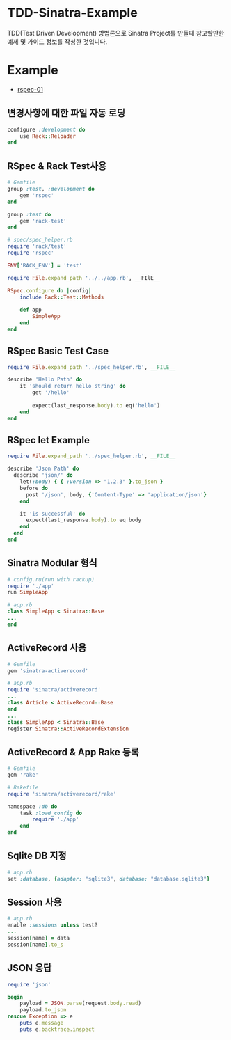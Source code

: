 # TDD-Sinatra-Example
TDD(Test Driven Development) 방법론으로 Sinatra Project를 만들때 참고할만한 예제 및 가이드 정보를 작성한 것입니다.

# Example
- [rspec-01](https://github.com/suhanlee/TDD-Sinatra-Example/tree/master/rspec-01)

## 변경사항에 대한 파일 자동 로딩
```ruby
configure :development do
	use Rack::Reloader
end
```

## RSpec & Rack Test사용
```ruby
# Gemfile
group :test, :development do
	gem 'rspec'
end

group :test do
	gem 'rack-test'
end

# spec/spec_helper.rb
require 'rack/test'
require 'rspec'

ENV['RACK_ENV'] = 'test'

require File.expand_path '../../app.rb', __FIlE__

RSpec.configure do |config|
	include Rack::Test::Methods
	
	def app
		SimpleApp
	end
end
```

## RSpec Basic Test Case
```ruby
require File.expand_path '../spec_helper.rb', __FILE__

describe 'Hello Path' do
	it 'should return hello string' do
		get '/hello'
		
		expect(last_response.body).to eq('hello')
	end
end
```

## RSpec let Example
```ruby
require File.expand_path '../spec_helper.rb', __FILE__

describe 'Json Path' do
  describe 'json/' do
    let(:body) { { :version => "1.2.3" }.to_json }
    before do
      post '/json', body, {'Content-Type' => 'application/json'}
    end

    it 'is successful' do
      expect(last_response.body).to eq body
    end
  end
end
```

## Sinatra Modular 형식
```ruby
# config.ru(run with rackup)
require './app'
run SimpleApp

# app.rb
class SimpleApp < Sinatra::Base
...
end
```

## ActiveRecord 사용
```ruby
# Gemfile
gem 'sinatra-activerecord'

# app.rb
require 'sinatra/activerecord'
...
class Article < ActiveRecord::Base
end
...
class SimpleApp < Sinatra::Base
register Sinatra::ActiveRecordExtension
```

## ActiveRecord & App Rake 등록
```ruby
# Gemfile
gem 'rake'

# Rakefile
require 'sinatra/activerecord/rake'

namespace :db do
	task :load_config do
		require './app'
	end
end
```

## Sqlite DB 지정
```ruby
# app.rb
set :database, {adapter: "sqlite3", database: "database.sqlite3"}
```

## Session 사용
```ruby
# app.rb
enable :sessions unless test?
...
session[name] = data
session[name].to_s
```

## JSON 응답
```ruby
require 'json'

begin
	payload = JSON.parse(request.body.read)
	payload.to_json
rescue Exception => e
	puts e.message
	puts e.backtrace.inspect
```
